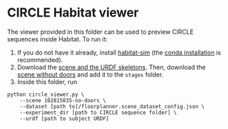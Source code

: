 # CIRCLE Habitat viewer

The viewer provided in this folder can be used to preview CIRCLE sequences inside Habitat. To run it:

1. If you do not have it already, install [habitat-sim](https://github.com/facebookresearch/habitat-sim) (the [conda installation](https://github.com/facebookresearch/habitat-sim#recommended-conda-packages) is recommended).
2. Download the [scene and the URDF skeletons](https://circledataset.s3.us-west-2.amazonaws.com/release/CIRCLE_assets.zip). Then, download the [scene without doors](https://circledataset.s3.us-west-2.amazonaws.com/release/102815835-no-doors.glb) and add it to the `stages` folder.
1. Inside this folder, run

```
python circle_viewer.py \
    --scene 102815835-no-doors \
    --dataset [path to]/floorplanner.scene_dataset_config.json \
    --experiment_dir [path to CIRCLE sequence folder] \
    --urdf [path to subject URDF]
```
